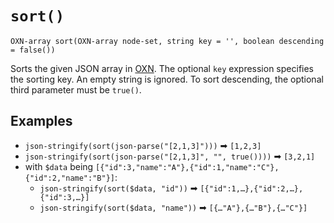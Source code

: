 # `sort()`

```
OXN-array sort(OXN-array node-set, string key = '', boolean descending = false())
```

Sorts the given JSON array in [OXN](/reference/templating/oxn.md). The optional `key` expression specifies the sorting key. An empty string is ignored. To sort descending, the optional third parameter must be `true()`.

## Examples

* `json-stringify(sort(json-parse("[2,1,3]")))` ➡ `[1,2,3]`
* `json-stringify(sort(json-parse("[2,1,3]", "", true())))` ➡ `[3,2,1]`
* with `$data` being `[{"id":3,"name":"A"},{"id":1,"name":"C"},{"id":2,"name":"B"}]`:
  * `json-stringify(sort($data, "id"))` ➡ `[{"id":1,…},{"id":2,…},{"id":3,…}]`
  * `json-stringify(sort($data, "name"))` ➡ `[{…"A"},{…"B"},{…"C"}]`
